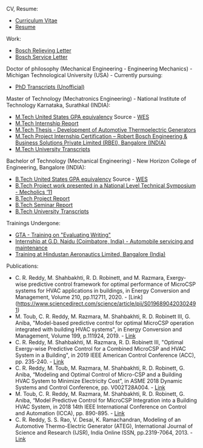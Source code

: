 CV, Resume:

+ [Curriculum Vitae](https://github.com/chethanrreddy/chethanrreddy.github.io/raw/master/files/Chethan_R_Reddy_CV.pdf)
+ [Resume](https://github.com/chethanrreddy/chethanrreddy.github.io/raw/master/files/Chethan_R_Reddy_Resume.pdf)

Work:

+ [Bosch Relieving Letter](https://github.com/chethanrreddy/chethanrreddy.github.io/raw/master/files/Bosch_Relieving_Letter.pdf)
+ [Bosch Service Letter](https://github.com/chethanrreddy/chethanrreddy.github.io/raw/master/files/Bosch_Service_Certificate.pdf)

Doctor of philosophy (Mechanical Engineering - Engineering Mechanics) - Michigan Technological University (USA) - Currently pursuing:

+ [PhD Transcripts (Unofficial)](https://github.com/chethanrreddy/chethanrreddy.github.io/raw/master/files/MTU%20Unofficial%20Transcripts.pdf)

Master of Technology (Mechatronics Engineering) - National Institute of Technology Karnataka, Surathkal (INDIA):

+ [M.Tech United States GPA equivalency](https://github.com/chethanrreddy/chethanrreddy.github.io/raw/master/files/MTechGPA_WES.pdf) Source - [WES](https://www.wes.org/)
+ [M.Tech Internship Report](https://github.com/chethanrreddy/chethanrreddy.github.io/raw/master/files/MTech_Internship_report.pdf)
+ [M.Tech Thesis - Development of Automotive Thermoelectric Generators](https://github.com/chethanrreddy/chethanrreddy.github.io/raw/master/files/MTech_Thesis.pdf)
+ [M.Tech Project Internship Certification – Robert Bosch Engineering & Business Solutions Private Limited (RBEI), Bangalore (INDIA)](https://github.com/chethanrreddy/chethanrreddy.github.io/raw/master/files/Mtech_Internship_letter_correct.pdf)
+ [M.Tech University Transcripts](https://github.com/chethanrreddy/chethanrreddy.github.io/raw/master/files/NIT%20Official%20Transcript.pdf)

Bachelor of Technology (Mechanical Engineering) - New Horizon College of Engineering, Bangalore (INDIA):

+ [B.Tech United States GPA equivalency](https://github.com/chethanrreddy/chethanrreddy.github.io/raw/master/files/BEGPA_WES.pdf) Source - [WES](https://www.wes.org/)
+ [B.Tech Project work presented in a National Level Technical Symposium - Mecholics ‘11](https://github.com/chethanrreddy/chethanrreddy.github.io/raw/master/files/BTech_Mecholics.pdf)
+ [B.Tech Project Report](https://github.com/chethanrreddy/chethanrreddy.github.io/raw/master/files/BTech_Projectreport.pdf)
+ [B.Tech Seminar Report](https://github.com/chethanrreddy/chethanrreddy.github.io/raw/master/files/BTech_Seminarreport.pdf)
+ [B.Tech University Transcripts](https://github.com/chethanrreddy/chethanrreddy.github.io/raw/master/files/VTU%20Official%20Transcript.pdf)

Trainings Undergone:

+ [GTA - Training on "Evaluating Writing"](https://github.com/chethanrreddy/chethanrreddy.github.io/raw/master/files/GTA_Cert.pdf)
+ [Internship at G.D. Naidu (Coimbatore, India) - Automobile servicing and maintenance](https://github.com/chethanrreddy/chethanrreddy.github.io/raw/master/files/G.D.%20Naidu.pdf)
+ [Training at Hindustan Aeronautics Limited, Bangalore (India)](https://github.com/chethanrreddy/chethanrreddy.github.io/raw/master/files/H.A.L..pdf)

Publications:

+ C. R. Reddy, M. Shahbakhti, R. D. Robinett, and M. Razmara, Exergy-wise predictive control framework for optimal performance of MicroCSP systems for HVAC applications in buildings, in Energy Conversion and Management, Volume 210, pp.112711, 2020. - [Link] (https://www.sciencedirect.com/science/article/pii/S0196890420302491)
+ M. Toub, C. R. Reddy, M. Razmara, M. Shahbakhti, R. D. Robinett III, G. Aniba, "Model-based predictive control for optimal MicroCSP operation integrated with building HVAC systems", in Energy Conversion and Management, Volume 199, p.111924, 2019. - [Link](https://www.sciencedirect.com/science/article/pii/S019689041930915X)
+ C. R. Reddy, M. Shahbakhti, M. Razmara, R. D. Robinett III, "Optimal Exergy-wise Predictive Control for a Combined MicroCSP and HVAC System in a Building", in 2019 IEEE American Control Conference (ACC), pp. 235-240. - [Link](https://ieeexplore.ieee.org/abstract/document/8815205/)
+ C. R. Reddy, M. Toub, M. Razmara, M. Shahbakhti, R. D. Robinett, G. Aniba, “Modeling and Optimal Control of Micro-CSP and a Building HVAC System to Minimize Electricity Cost”, in ASME 2018 Dynamic Systems and Control Conference, pp. V002T28A004. - [Link](https://proceedings.asmedigitalcollection.asme.org/proceeding.aspx?articleid=2715328)
+ M. Toub, C. R. Reddy, M. Razmara, M. Shahbakhti, R. D. Robinett, G. Aniba, “Model Predictive Control for MicroCSP Integration into a Building HVAC System, in 2018 14th IEEE International Conference on Control and Automation (ICCA), pp. 890-895. - [Link](https://ieeexplore.ieee.org/abstract/document/8444186)
+ C. R. Reddy, S. S. Rao, V. Desai, K. Ramachandran, Modeling of an Automotive Thermo-Electric Generator (ATEG), International Journal of Science and Research (IJSR), India Online ISSN, pp.2319-7064, 2013. - [Link](https://github.com/chethanrreddy/chethanrreddy.github.io/raw/master/files/Paper_Published.pdf)